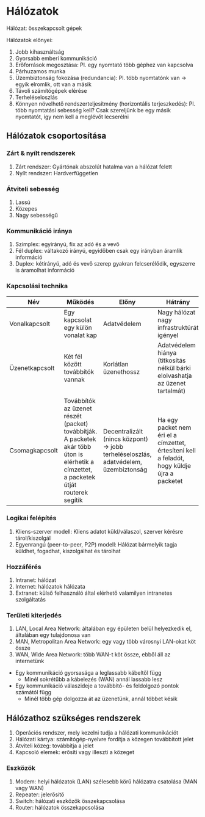 # Hálózatok

Hálózat: összekapcsolt gépek

Hálózatok előnyei:

1. Jobb kihasználtság
1. Gyorsabb emberi kommunikáció
1. Erőforrások megosztása: Pl. egy nyomtató több géphez van kapcsolva
1. Párhuzamos munka
1. Üzembiztonság fokozása (redundancia): Pl. több nyomtatónk van -> egyik elromlik, ott van a másik
1. Távoli számítógépek elérése
1. Terheléseloszlás
1. Könnyen növelhető rendszerteljesítmény (horizontális terjeszkedés): Pl. több nyomtatási sebesség kell? Csak szereljünk be egy másik nyomtatót, így nem kell a meglévőt lecserélni

## Hálózatok csoportosítása

### Zárt & nyílt rendszerek

1. Zárt rendszer: Gyártónak abszolút hatalma van a hálózat felett
1. Nyílt rendszer: Hardverfüggetlen

### Átviteli sebesség

1. Lassú
1. Közepes
1. Nagy sebességű

### Kommunikáció iránya

1. Szimplex: egyirányú, fix az adó és a vevő
1. Fél duplex: váltakozó irányú, egyidőben csak egy irányban áramlik információ
1. Duplex: kétirányú, adó és vevő szerep gyakran felcserélődik, egyszerre is áramolhat információ

### Kapcsolási technika

| Név            | Működés                                                                                                                                 | Előny                                                                               | Hátrány                                                                                      | Példa     |
| -------------- | --------------------------------------------------------------------------------------------------------------------------------------- | ----------------------------------------------------------------------------------- | -------------------------------------------------------------------------------------------- | --------- |
| Vonalkapcsolt  | Egy kapcsolat egy külön vonalat kap                                                                                                     | Adatvédelem                                                                         | Nagy hálózat nagy infrastruktúrát igényel                                                    | Telefon |
| Üzenetkapcsolt | Két fél között továbbítók vannak                                                                                                        | Korlátlan üzenethossz                                                               | Adatvédelem hiánya (titkosítás nélkül bárki elolvashatja az üzenet tartalmát)                | Posta     |
| Csomagkapcsolt | Továbbítók az üzenet részét (packet) továbbítják. A packetek akár több úton is elérhetik a címzettet, a packetek útját routerek segítik | Decentralizált (nincs központ) -> jobb terheléseloszlás, adatvédelem, üzembiztonság | Ha egy packet nem éri el a címzettet, értesíteni kell a feladót, hogy küldje újra a packetet | Internet  |

### Logikai felépítés

1. Kliens-szerver modell: Kliens adatot küld/válaszol, szerver kérésre tárol/kiszolgál
1. Egyenrangú (peer-to-peer, P2P) modell: Hálózat bármelyik tagja küldhet, fogadhat, kiszolgálhat és tárolhat

### Hozzáférés

1. Intranet: hálózat
1. Internet: hálózatok hálózata
1. Extranet: külső felhasználó által elérhető valamilyen intranetes szolgáltatás

### Területi kiterjedés

1. LAN, Local Area Network: általában egy épületen belül helyezkedik el, általában egy tulajdonosa van
1. MAN, Metropolitan Area Network: egy vagy több városnyi LAN-okat köt össze
1. WAN, Wide Area Network: több WAN-t köt össze, ebből áll az internetünk

- Egy kommunikáció gyorsasága a leglassabb kábeltől függ
  - Minél sokrétűbb a kábelezés (WAN) annál lassabb lesz
- Egy kommunikáció válaszideje a továbbító- és feldolgozó pontok számától függ
  - Minél több gép dolgozza át az üzenetünk, annál többet késik

## Hálózathoz szükséges rendszerek

1. Operációs rendszer, mely kezelni tudja a hálózati kommunikációt
1. Hálózati kártya: számítógép-nyelvre fordítja a közegen továbbított jelet
1. Átviteli közeg: továbbítja a jelet
1. Kapcsoló elemek: erősíti vagy illeszti a közeget

### Eszközök
1. Modem: helyi hálózatok (LAN) szélesebb körű hálózatra csatolása (MAN vagy WAN)
1. Repeater: jelerősítő
1. Switch: hálózati eszközök összekapcsolása
1. Router: hálózatok összekapcsolása
